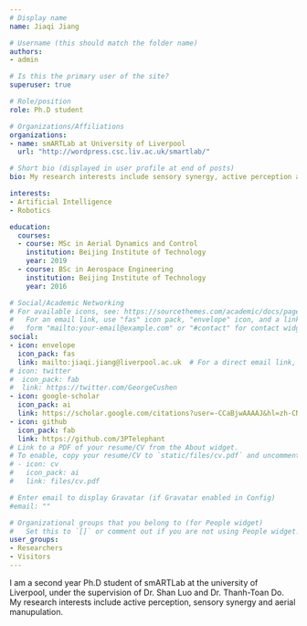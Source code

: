 ```yaml
---
# Display name
name: Jiaqi Jiang

# Username (this should match the folder name)
authors:
- admin

# Is this the primary user of the site?
superuser: true

# Role/position
role: Ph.D student

# Organizations/Affiliations
organizations:
- name: smARTLab at University of Liverpool
  url: "http://wordpress.csc.liv.ac.uk/smartlab/"

# Short bio (displayed in user profile at end of posts)
bio: My research interests include sensory synergy, active perception and aerial manipulation.

interests:
- Artificial Intelligence
- Robotics

education:
  courses:
  - course: MSc in Aerial Dynamics and Control
    institution: Beijing Institute of Technology
    year: 2019
  - course: BSc in Aerospace Engineering
    institution: Beijing Institute of Technology
    year: 2016

# Social/Academic Networking
# For available icons, see: https://sourcethemes.com/academic/docs/page-builder/#icons
#   For an email link, use "fas" icon pack, "envelope" icon, and a link in the
#   form "mailto:your-email@example.com" or "#contact" for contact widget.
social:
- icon: envelope
  icon_pack: fas
  link: mailto:jiaqi.jiang@liverpool.ac.uk  # For a direct email link, use "mailto:jiaqi.jiang@liverpool.ac.uk".
# icon: twitter
#  icon_pack: fab
#  link: https://twitter.com/GeorgeCushen
- icon: google-scholar
  icon_pack: ai
  link: https://scholar.google.com/citations?user=-CCaBjwAAAAJ&hl=zh-CN
- icon: github
  icon_pack: fab
  link: https://github.com/3PTelephant
# Link to a PDF of your resume/CV from the About widget.
# To enable, copy your resume/CV to `static/files/cv.pdf` and uncomment the lines below.
# - icon: cv
#   icon_pack: ai
#   link: files/cv.pdf

# Enter email to display Gravatar (if Gravatar enabled in Config)
#email: ""

# Organizational groups that you belong to (for People widget)
#   Set this to `[]` or comment out if you are not using People widget.
user_groups:
- Researchers
- Visitors
---
```


I am a second year Ph.D student of smARTLab at the university of Liverpool, under the supervision of Dr. Shan Luo and Dr. Thanh-Toan Do. My research interests include active perception, sensory synergy and aerial manupulation. 

